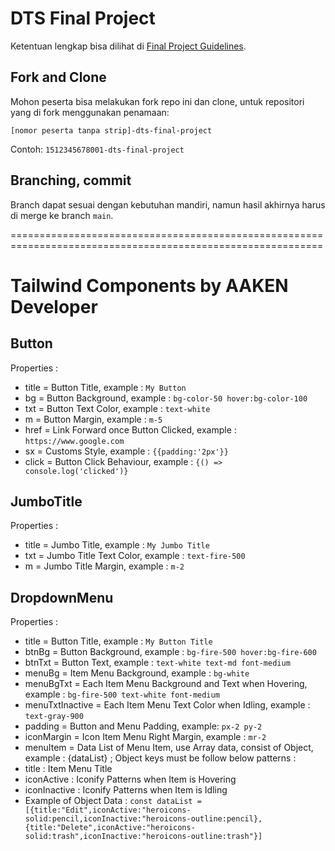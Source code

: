 # DTS Final Project

Ketentuan lengkap bisa dilihat di [Final Project Guidelines](https://docs.google.com/document/d/1tIJWFEUr2NU8FZSxAA1IPi7ZYVn1jBDp6IdFUZjempg/edit?usp=sharing).

## Fork and Clone

Mohon peserta bisa melakukan fork repo ini dan clone, untuk repositori yang di fork menggunakan penamaan:

`[nomor peserta tanpa strip]-dts-final-project`

Contoh: `1512345678001-dts-final-project`

## Branching, commit

Branch dapat sesuai dengan kebutuhan mandiri, namun hasil akhirnya harus di merge ke branch `main`.

============================================================================================================

# Tailwind Components by AAKEN Developer

## Button
Properties :
- title = Button Title, example : `My Button`
- bg = Button Background, example : `bg-color-50 hover:bg-color-100`
- txt = Button Text Color, example : `text-white`
- m = Button Margin, example : `m-5`
- href = Link Forward once Button Clicked, example : `https://www.google.com`
- sx = Customs Style, example : `{{padding:'2px'}}`
- click = Button Click Behaviour, example : `{() => console.log('clicked')}`

## JumboTitle
Properties :
- title = Jumbo Title, example : `My Jumbo Title`
- txt = Jumbo Title Text Color, example : `text-fire-500`
- m = Jumbo Title Margin, example : `m-2`

## DropdownMenu
Properties :
- title = Button Title, example : `My Button Title`
- btnBg = Button Background, example : `bg-fire-500 hover:bg-fire-600`
- btnTxt = Button Text, example : `text-white text-md font-medium`
- menuBg = Item Menu Background, example : `bg-white`
- menuBgTxt = Each Item Menu Background and Text when Hovering, example : `bg-fire-500 text-white font-medium`
- menuTxtInactive = Each Item Menu Text Color when Idling, example : `text-gray-900`
- padding = Button and Menu Padding, example: `px-2 py-2`
- iconMargin = Icon Item Menu Right Margin, example : `mr-2`
- menuItem = Data List of Menu Item, use Array data, consist of Object, example : {dataList} ; Object keys must be follow below patterns :
- title : Item Menu Title
- iconActive : Iconify Patterns when Item is Hovering
- iconInactive : Iconify Patterns when Item is Idling
- Example of Object Data :
`const dataList = [{title:"Edit",iconActive:"heroicons-solid:pencil,iconInactive:"heroicons-outline:pencil},{title:"Delete",iconActive:"heroicons-solid:trash",iconInactive:"heroicons-outline:trash"}]`